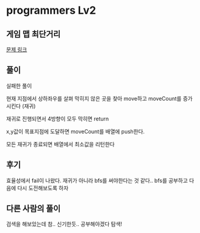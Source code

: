 # programmers Lv2

## 게임 맵 최단거리

[문제 링크](https://programmers.co.kr/learn/courses/30/lessons/1844)

## 풀이

실패한 풀이

현재 지점에서 상하좌우를 살펴 막히지 않은 곳을 찾아 move하고 moveCount를 증가시킨다 (재귀)

재귀로 진행되면서 4방향이 모두 막히면 return

x,y값이 목표지점에 도달하면  moveCount를 배열에 push한다.

모든 재귀가 종료되면 배열에서 최소값을 리턴한다


## 후기

효율성에서 fail이 나왔다. 재귀가 아니라 bfs를 써야한다는 것 같다..
bfs를 공부하고 다음에 다시 도전해보도록 하자

## 다른 사람의 풀이

검색을 해보았는데 참.. 신기한듯.. 공부해야겠다 탐색! 